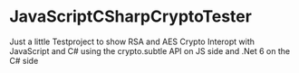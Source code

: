 # JavaScriptCSharpCryptoTester
Just a little Testproject to show RSA and AES Crypto Interopt with JavaScript and C# using the crypto.subtle API on JS side and .Net 6 on the C# side
